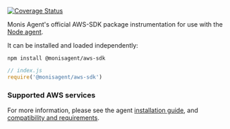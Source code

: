 [![Coverage Status][1]][2]

Monis Agent's official AWS-SDK package instrumentation for use with the
[Node agent](https://github.com/Cryptoking28/monisagent).

It can be installed and loaded independently:

```
npm install @monisagent/aws-sdk
```
```js
// index.js
require('@monisagent/aws-sdk')
```

### Supported AWS services

For more information, please see the agent [installation guide][3], and
[compatibility and requirements][4].

[1]: https://coveralls.io/repos/github/monisagent/node-monisagent-aws-sdk/badge.svg?branch=master
[2]: https://coveralls.io/github/monisagent/node-monisagent-aws-sdk?branch=master
[3]: https://docs.monisagent.com/docs/agents/nodejs-agent/installation-configuration/install-nodejs-agent
[4]: https://docs.monisagent.com/docs/agents/nodejs-agent/getting-started/compatibility-requirements-nodejs-agent
